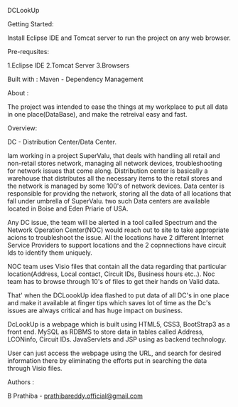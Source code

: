 DCLookUp

Getting Started:

Install Eclipse IDE and Tomcat server to run the project on any web browser.

Pre-requsites:

1.Eclipse IDE
2.Tomcat Server
3.Browsers

Built with :
Maven - Dependency Management


About :

The project was intended to ease the things at my workplace to put all data in one place(DataBase), and make the retreival easy and fast.

Overview:

DC - Distribution Center/Data Center.

Iam working in a project SuperValu, that deals with handling all retail and non-retail stores network, managing all network devices, troubleshooting for network issues that come along. 
Distribution center is basically a warehouse that distributes all the necessary items to the retail stores and the network is managed by some 100's of network devices.
Data center is responsible for providng the network, storing all the data of all locations that fall under umbrella of SuperValu. two such Data centers are available located in Boise and Eden Priarie of USA.

Any DC issue, the team will be alerted in a tool called Spectrum and the Network Operation Center(NOC) would reach out to site to take appropriate acions to troubleshoot the issue. All the locations have 2 different Internet Service Providers to support locations and the 2 copnnections have circuit Ids to identify them uniquely. 

NOC team uses Visio files that contain all the data regarding that particular location(Address, Local contact, Circuit IDs, Business hours etc..). Noc team has to browse through 10's of files to get their hands on Valid data.

That' when the DCLoookUp idea flashed to put data of all DC's in one place and make it available at finger tips which saves lot of time as the Dc's issues are always critical and has huge impact on business.

DcLookUp is a webpage which is built using HTML5, CSS3, BootStrap3  as a front end. MySQL as RDBMS to store data in tables called Address, LCONinfo, Circuit IDs. JavaServlets and JSP using as backend technology.

User can just access the webpage using the URL, and search for desired information there by eliminating the efforts put in searching the data through Visio files.


Authors :

B Prathiba - prathibareddy.official@gmail.com



